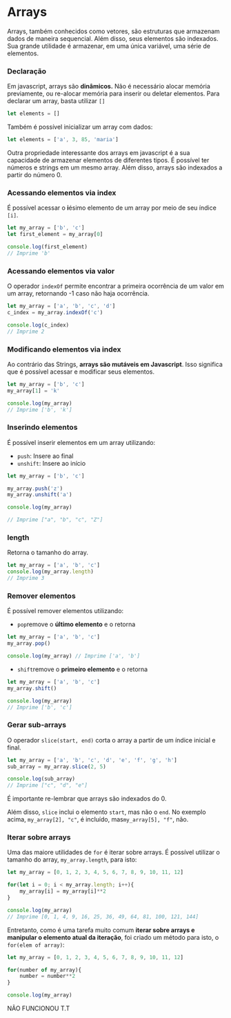 # Arrays

Arrays, também conhecidos como vetores, são estruturas que armazenam dados de maneira sequencial. Além disso, seus elementos são indexados. Sua grande utilidade é armazenar, em uma única variável, uma série de elementos. 

### Declaração

Em javascript, arrays são **dinâmicos.** Não é necessário alocar memória previamente, ou re-alocar memória para inserir ou deletar elementos. Para declarar um array, basta utilizar `[]`

```javascript
let elements = []
```

Também é possível inicializar um array com dados:

```javascript
let elements = ['a', 3, 85, 'maria']
```

Outra propriedade interessante dos arrays em javascript é a sua capacidade de armazenar elementos de diferentes tipos. É possível ter números e strings em um mesmo array. Além disso, arrays são indexados a partir do número 0. 

### Acessando elementos via index

É possível acessar o **i**ésimo elemento de um array por meio de seu índice `[i]`.

```javascript
let my_array = ['b', 'c']
let first_element = my_array[0]

console.log(first_element)
// Imprime 'b'
```

### Acessando elementos via valor

O operador `indexOf` permite encontrar a primeira ocorrência de um valor em um array, retornando -1 caso não haja ocorrência. 

```javascript
let my_array = ['a', 'b', 'c', 'd']
c_index = my_array.indexOf('c')

console.log(c_index)
// Imprime 2
```

### Modificando elementos via index

Ao contrário das Strings, **arrays são mutáveis em Javascript**. Isso significa que é possível acessar e modificar seus elementos. 

```javascript
let my_array = ['b', 'c']
my_array[1] = 'k'

console.log(my_array)
// Imprime ['b', 'k']
```

### Inserindo elementos

É possível inserir elementos em um array utilizando:

* `push`: Insere ao final
* `unshift`: Insere ao início 

```javascript
let my_array = ['b', 'c']

my_array.push('z')
my_array.unshift('a')

console.log(my_array)

// Imprime ["a", "b", "c", "Z"]
```

### length

Retorna o tamanho do array. 

```javascript
let my_array = ['a', 'b', 'c']
console.log(my_array.length)
// Imprime 3
```

### Remover elementos

É possível remover elementos utilizando:

* `pop`remove o **último elemento** e o retorna

```javascript
let my_array = ['a', 'b', 'c']
my_array.pop()

console.log(my_array) // Imprime ['a', 'b']
```

* `shift`remove o **primeiro elemento** e o retorna

```javascript
let my_array = ['a', 'b', 'c']
my_array.shift()

console.log(my_array)
// Imprime ['b', 'c']
```

### Gerar sub-arrays

O operador `slice(start, end)` corta o array a partir de um índice inicial e final. 

```javascript
let my_array = ['a', 'b', 'c', 'd', 'e', 'f', 'g', 'h']
sub_array = my_array.slice(2, 5)

console.log(sub_array)
// Imprime ["c", "d", "e"]
```

É importante re-lembrar que arrays são indexados do 0.

Além disso, `slice` inclui o elemento `start`, mas não o `end`. No exemplo acima, `my_array[2], "c"`, é incluído, mas`my_array[5], "f"`, não. 

### Iterar sobre arrays

Uma das maiore utilidades de `for` é iterar sobre arrays. É possível utilizar o tamanho do array, `my_array.length`, para isto: 

```javascript
let my_array = [0, 1, 2, 3, 4, 5, 6, 7, 8, 9, 10, 11, 12]

for(let i = 0; i < my_array.length; i++){
    my_array[i] = my_array[i]**2    
}

console.log(my_array)
// Imprime [0, 1, 4, 9, 16, 25, 36, 49, 64, 81, 100, 121, 144]
```

Entretanto, como é uma tarefa muito comum **iterar sobre arrays e manipular o elemento atual da iteração**, foi criado um método para isto, o `for(elem of array)`: 

```javascript
let my_array = [0, 1, 2, 3, 4, 5, 6, 7, 8, 9, 10, 11, 12]

for(number of my_array){
    number = number**2
}

console.log(my_array)
```

NÃO FUNCIONOU T.T 


